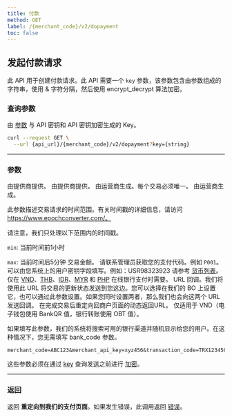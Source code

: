 ```yaml
---
title: 付款
method: GET
label: /{merchant_code}/v2/dopayment
toc: false
---
```


<x-row>
<x-col class="md:max-w-lg">


## 发起付款请求

此 API 用于创建付款请求。此 API 需要一个 `key` 参数，该参数包含由参数组成的字符串，使用 & 字符分隔，然后使用 encrypt_decrypt 算法加密。

### 查询参数

<x-properties>
  <x-property name="key" type="string" required>
  
  由 [参数](#parameters) 与 API 密钥和 API 密钥加密生成的 Key。
  </x-property>
</x-properties>

</x-col>
<x-col sticky>

```bash title="cURL"
curl --request GET \
  --url {api_url}/{merchant_code}/v2/dopayment?key={string}
```

<x-sandbox method="GET" contentType="application/json" url="/{merchant_code}/v2/dopayment?key={key}" />

</x-col>
</x-row>

---

<x-row>
<x-col class="md:max-w-lg">

### 参数

<x-properties>
  <x-property name="merchant_code" type="string" required>
    由提供商提供。
  </x-property>
  <x-property name="merchant_api_key" type="string" required>
    由提供商提供。
  </x-property>
  <x-property name="transaction_code" type="string" required>
    由运营商生成。每个交易必须唯一。
  </x-property>
  <x-property name="transaction_timestamp" type="integer" required>
    由运营商生成。
  
  此参数描述交易请求的时间范围。有关时间戳的详细信息，请访问 https://www.epochconverter.com/。

  请注意，我们只处理以下范围内的时间戳。

  `min`: 当前时间前1小时

  `max`: 当前时间后5分钟
  </x-property>
  <x-property name="transaction_amount" type="double" required>
    交易金额。
  </x-property>
  <x-property name="payment_code" type="string" required>
    请联系管理员获取您的支付代码。例如 `P001`。 
  </x-property>
  <x-property name="user_id" type="string" required>
    可以由您系统上的用户密钥字段填写。例如：USR98323923
  </x-property>
  <x-property name="currency_code" type="string" required>
    请参考 [货币列表](/docs/currency)。
  </x-property>
  <x-property name="bank_code" type="double">
    仅在 [VND](/docs/bank/vnd)、[THB](/docs/bank/thb)、[IDR](/docs/bank/idr)、[MYR](/docs/bank/myr) 和 [PHP](/docs/bank/php) 在线银行支付时需要。
  </x-property>
  <x-property name="callback_url" type="string">
    URL 回调。我们将使用此 URL 将交易的更新状态发送到您这边。您可以选择在我们的 BO 上设置它，也可以通过此参数设置。如果您同时设置两者，那么我们也会向这两个 URL 发送回调。
  </x-property>
  <x-property name="return_url" type="string">
    在完成交易后重定向回商户页面的动态返回URL。
  </x-property>
  <x-property name="random_bank_code" type="string">
  仅适用于 VND（电子钱包使用 BankQR 值，银行转账使用 OBT 值）。

  如果填写此参数，我们的系统将搜索可用的银行渠道并随机显示给您的用户。在这种情况下，您无需填写 bank_code 参数。
  </x-property>
</x-properties>

</x-col>
<x-col sticky>

```text title="參數範例"
merchant_code=ABC123&merchant_api_key=xyz456&transaction_code=TRX123456789&transaction_timestamp=1649699762&transaction_amount=100.50&payment_code=P001&user_id=user123&currency_code=USD&bank_code=null&callback_url=https://example.com/callback&return_url=https://example.com/return&random_bank_code=null
```
这些参数必须在通过 [key](#query-parameters) 查询发送之前进行 [加密](/api/authentication)。

</x-col>
</x-row>

---

<x-row>
<x-col>

### 返回

返回 **重定向到我们的支付页面**。如果发生错误，此调用返回 [错误](/api/errors)。
</x-col>
</x-row>

